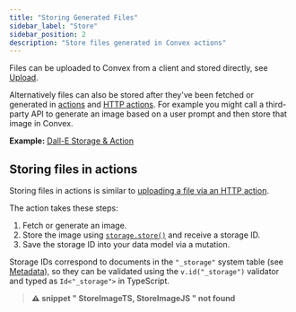 ```yaml
---
title: "Storing Generated Files"
sidebar_label: "Store"
sidebar_position: 2
description: "Store files generated in Convex actions"
---
```




Files can be uploaded to Convex from a client and stored directly, see
[Upload](/file-storage/upload-files.mdx).

Alternatively files can also be stored after they've been fetched or generated
in [actions](/functions/actions.mdx) and
[HTTP actions](/functions/http-actions.mdx). For example you might call a
third-party API to generate an image based on a user prompt and then store that
image in Convex.

**Example:**
[Dall-E Storage & Action](https://github.com/get-convex/convex-demos/tree/main/dall-e-storage-action)

## Storing files in actions

Storing files in actions is similar to
[uploading a file via an HTTP action](/file-storage/upload-files.mdx#uploading-files-via-an-http-action).

The action takes these steps:

1. Fetch or generate an image.
2. Store the image using
   [`storage.store()`](/api/interfaces/server.StorageActionWriter#store) and
   receive a storage ID.
3. Save the storage ID into your data model via a mutation.

Storage IDs correspond to documents in the `"_storage"` system table (see
[Metadata](/file-storage/file-metadata.mdx)), so they can be validated using the
`v.id("_storage")` validator and typed as `Id<"_storage">` in TypeScript.

> **⚠ snippet " StoreImageTS, StoreImageJS " not found**
